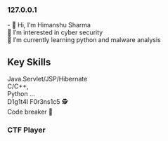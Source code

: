 <h3>127.0.0.1</h3>
- 👋 Hi, I’m Himanshu Sharma 
<br>👀 I’m interested in cyber security
<br> 🌱 I’m currently learning python and malware analysis
<br><!--- 💞️ I’m looking to collaborate on 
- 📫 How to reach me ...-->
<h2>Key Skills</h2>
Java.Servlet/JSP/Hibernate
<br>C/C++, 
<br>Python ...
<br>D1g1t4l F0r3ns1c5 🕵</h3>
<br>Code breaker 🏻
<br><h3>CTF Player </h3>
<br>
<!---
mrHSharma/mrHSharma is a ✨ special ✨ repository because its `README.md` (this file) appears on your GitHub profile.
You can click the Preview link to take a look at your changes.
--->
